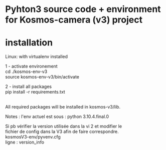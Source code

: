 # Pyhton3 source code + environment for Kosmos-camera (v3) project

# installation 
  Linux: with virtualenv installed

  1 - activate environement<br>
    cd ./kosmos-env-v3<br>
    source kosmos-env-v3/bin/activate<br>
  
  2 - install all packages<br>
    pip install -r requirements.txt<br>

<br>
All required packages will be installed in kosmos-v3/lib.

Notes : 
  l'env actuel est sous : python 3.10.4.final.0 <br>

  Si pb vérifier la version utilisée dans la vi 2 et modifier le <br> fichier de config dans la V3 afin de faire correspondre.<br>
  kosmosV3-env/pyvenv.cfg <br>
  ligne  : version_info